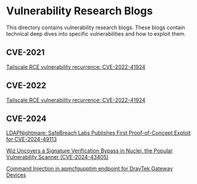 # Vulnerability Research Blogs #
This directory contains vulnerability research blogs. These blogs contain technical deep dives into specific vulnerabilities and how to exploit them.

## CVE-2021 ##
[Tailscale RCE vulnerability recurrence: CVE-2022-41924](https://github.com/gothburz/CyberSecFolio/blob/main/blogs/vulnerability-research/cve/2021/CVE-2021-44352/Router%20Exploit-Exploit-Tenda-ac15-CVE-2021-44352.pdf)


## CVE-2022 ##
[Tailscale RCE vulnerability recurrence: CVE-2022-41924](https://github.com/gothburz/CyberSecFolio/blob/main/blogs/vulnerability-research/2022/CVE-2022-41924/Tailscale-RCE-CVE-2022-41924-translated.pdf)

## CVE-2024 ##
[LDAPNightmare: SafeBreach Labs Publishes First Proof-of-Concept Exploit for CVE-2024-49113](https://github.com/gothburz/CyberSecFolio/blob/main/blogs/vulnerability-research/2024/CVE-2024-49113/LDAPNightmare-SafeBreach-Publishes-First-PoC-Exploit-(CVE-2024-49113).pdf)

[Wiz Uncovers a Signature Verification Bypass in Nuclei, the Popular Vulnerability Scanner (CVE-2024-43405)](https://github.com/gothburz/CyberSecFolio/blob/main/blogs/vulnerability-research/2024/CVE-2024-43405/Signature-Verification-Bypass-in-Nuclei-CVE-2024-43405-Wiz-Blog.pdf)

[Command Injection in apmcfgupptim endpoint for DrayTek Gateway Devices](https://github.com/gothburz/CyberSecFolio/blob/main/blogs/vulnerability-research/2024/CVE-2024-12986/Command-Injection-in-apmcfgupptim-endpoint-for-DrayTek-Gateway-Devices.html)